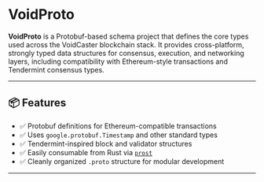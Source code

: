 # VoidProto

**VoidProto** is a Protobuf-based schema project that defines the core types used across the VoidCaster blockchain stack. It provides cross-platform, strongly typed data structures for consensus, execution, and networking layers, including compatibility with Ethereum-style transactions and Tendermint consensus types.

---

## 📦 Features

- ✅ Protobuf definitions for Ethereum-compatible transactions
- ✅ Uses `google.protobuf.Timestamp` and other standard types
- ✅ Tendermint-inspired block and validator structures
- ✅ Easily consumable from Rust via [`prost`](https://github.com/tokio-rs/prost)
- ✅ Cleanly organized `.proto` structure for modular development

---
